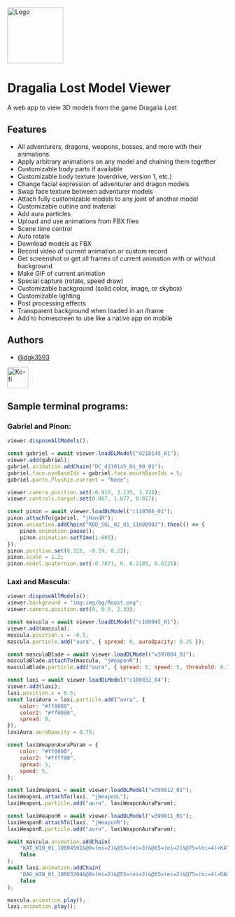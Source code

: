 <img src="https://dgk3593.github.io/dl-model/logo192.png" title="Dragalia Lost Model Viewer" alt="Logo" width="128" height="128" />

# Dragalia Lost Model Viewer

A web app to view 3D models from the game Dragalia Lost

## Features

-   All adventurers, dragons, weapons, bosses, and more with their animations
-   Apply arbitrary animations on any model and chaining them together
-   Customizable body parts if available
-   Customizable body texture (overdrive, version 1, etc.)
-   Change facial expression of adventurer and dragon models
-   Swap face texture between adventurer models
-   Attach fully customizable models to any joint of another model
-   Customizable outline and material
-   Add aura particles
-   Upload and use animations from FBX files
-   Scene time control
-   Auto rotate
-   Download models as FBX
-   Record video of current animation or custom record
-   Get screenshot or get all frames of current animation with or without background
-   Make GIF of current animation
-   Special capture (rotate, speed draw)
-   Customizable background (solid color, image, or skybox)
-   Customizable lighting
-   Post processing effects
-   Transparent background when loaded in an iframe
-   Add to homescreen to use like a native app on mobile

## Authors

-   [@dgk3593](https://www.github.com/dgk3593)

<a href="https://ko-fi.com/L4L83VOAP" title="Buy me a coffee"><img src="https://cdn.ko-fi.com/cdn/kofi5.png?v=2" alt="Ko-fi" height="48" /></a>

## Sample terminal programs:

### Gabriel and Pinon:

```js
viewer.disposeAllModels();

const gabriel = await viewer.loadDLModel("d210145_01");
viewer.add(gabriel);
gabriel.animation.addChain("DC_d210145_01_90_01");
gabriel.face.eyeBaseIdx = gabriel.face.mouthBaseIdx = 5;
gabriel.parts.Plushie.current = "None";

viewer.camera.position.set(-0.915, 3.135, 3.728);
viewer.controls.target.set(0.087, 1.877, 0.017);

const pinon = await viewer.loadDLModel("c110366_01");
pinon.attachTo(gabriel, "jHandR");
pinon.animation.addChain("ROD_SKL_02_01_11000902").then(() => {
    pinon.animation.pause();
    pinon.animation.setTime(1.085);
});
pinon.position.set(0.315, -0.19, 0.22);
pinon.scale = 1.2;
pinon.model.quaternion.set(-0.7071, 0, 0.2185, 0.6725);
```

### Laxi and Mascula:

```js
viewer.disposeAllModels();
viewer.background = "img:img/bg/Roost.png";
viewer.camera.position.set(0, 0.5, 2.33);

const mascula = await viewer.loadDLModel("c100045_01");
viewer.add(mascula);
mascula.position.x = -0.5;
mascula.particle.add("aura", { spread: 0, auraOpacity: 0.25 });

const masculaBlade = await viewer.loadDLModel("w397004_01");
masculaBlade.attachTo(mascula, "jWeaponR");
masculaBlade.particle.add("aura", { spread: 5, speed: 5, threshold: 0.7 });

const laxi = await viewer.loadDLModel("c100032_04");
viewer.add(laxi);
laxi.position.x = 0.5;
const laxiAura = laxi.particle.add("aura", {
    color: "#ff0000",
    color2: "#ff0000",
    spread: 0,
});
laxiAura.auraOpacity = 0.75;

const laxiWeaponAuraParam = {
    color: "#ff0000",
    color2: "#ffff00",
    spread: 5,
    speed: 5,
};

const laxiWeaponL = await viewer.loadDLModel("w399012_01");
laxiWeaponL.attachTo(laxi, "jWeaponL");
laxiWeaponL.particle.add("aura", laxiWeaponAuraParam);

const laxiWeaponR = await viewer.loadDLModel("w399011_01");
laxiWeaponR.attachTo(laxi, "jWeaponR");
laxiWeaponR.particle.add("aura", laxiWeaponAuraParam);

await mascula.animation.addChain(
    "KAT_WIN_01_10004501&@0=(mi=2)&@55=(ei=3)&@65=(ei=2)&@75=(mi=4)>KAT_WIN_02_10004501",
    false
);
await laxi.animation.addChain(
    "DAG_WIN_01_10003204&@0=(mi=2)&@55=(ei=3)&@65=(ei=2)&@75=(mi=4)>DAG_WIN_02_10003204",
    false
);

mascula.animation.play();
laxi.animation.play();
```

